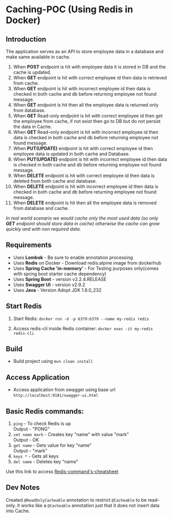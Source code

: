 # Caching-POC (Using Redis in Docker)

## Introduction 
The application serves as an API to store employee data in a database and make same available in cache.  

1. When **POST** endpoint is hit with employee data it is stored in DB and the cache is updated.  
2. When **GET** endpoint is hit with correct employee id then data is retrieved from cache.  
3. When **GET** endpoint is hit with incorrect employee id then data is checked in both cache and db before returning employee not found message.  
4. When **GET** endpoint is hit then all the employee data is returned only from database.  
5. When **GET** Read-only endpoint is hit with correct employee id then get the employee from cache, if not exist then go to DB but do not persist the data in Cache.  
6. When **GET** Read-only endpoint is hit with incorrect employee id then data is checked in both cache and db before returning employee not found message.  
7. When **PUT(UPDATE)** endpoint is hit with correct employee id then employee data is updated in both cache and Database.  
8. When **PUT(UPDATE)** endpoint is hit with incorrect employee id then data is checked in both cache and db before returning employee not found message.  
9. When **DELETE** endpoint is hit with correct employee id then data is deleted from both cache and database.  
10. When **DELETE** endpoint is hit with incorrect employee id then data is checked in both cache and db before returning employee not found message.  
11. When **DELETE** endpoint is hit then all the employee data is removed from database and cache.

 *In real world scenario we would cache only the most used data (so only **GET** endpoint should store data in cache) otherwise the cache can grow quickly and with non required data.*  

## Requirements
  * Uses **Lombok** - Be sure to enable annotation processing  
  * Uses **Redis** on Docker - Download redis:alpine image from dockerhub  
  * Uses **Spring Cache 'in-memory'** - For Testing purposes only(comes with spring boot starter cache dependency)  
  * Uses **Spring Boot** - version v2.2.4.RELEASE  
  * Uses **Swagger UI** - version v2.9.2
  * Uses **Java** - Version Adopt JDK 1.8.0_232  

## Start Redis
1. Start Redis:
`docker run -d -p 6379:6379 --name my-redis redis`

2. Access redis-cli inside Redis container:
`docker exec -it my-redis redis-cli`  

## Build
  * Build project using `mvn clean install`  

## Access Application  
  * Access application from swagger using base url `http://localhost:9101/swagger-ui.html`  

## Basic Redis commands:  
1. `ping` - To check Redis is up  
Output - "PONG"  
2. `set name mark` - Creates key "name" with value "mark"  
Output - OK  
3. `get name` - Gets value for key "name"  
Output - "mark"  
4. `keys *` - Gets all keys  
5. `del name` - Deletes key "name"  

Use this link to access [Redis-command's-cheatsheet](https://gist.github.com/LeCoupa/1596b8f359ad8812c7271b5322c30946)  

## Dev Notes
Created `@ReadOnlyCacheable` annotation to restrict `@Cacheable` to be read-only. It works like a `@Cacheable` annotation just that it does not insert data into Cache.  